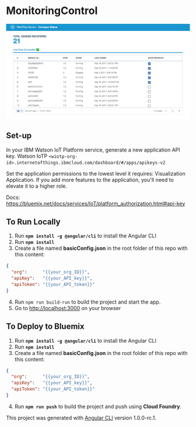 # MonitoringControl
<img src="preview.jpg" />

## Set-up
In your IBM Watson IoT Platform service, generate a new application API key.
Watson IoTP `<wiotp-org-id>.internetofthings.ibmcloud.com/dashboard/#/apps/apikeys-v2`

Set the application permissions to the lowest level it requires: Visualization Application. If you add more features to the application, you'll need to elevate it to a higher role.


Docs: https://bluemix.net/docs/services/IoT/platform_authorization.html#api-key

## To Run Locally

1. Run **`npm install -g @angular/cli`** to install the Angular CLI
2. Run **`npm install`**
3. Create a file named **basicConfig.json** in the root folder of this repo with this content:
```json
{
  "org":      "{{your_org_ID}}",
  "apiKey":   "{{your_API_key}}",
  "apiToken": "{{your_API_token}}"
}
```
4. Run `npm run build-run` to build the project and start the app.
5. Go to [http://localhost:3000](http://localhost:3000) on your browser

## To Deploy to Bluemix

1. Run **`npm install -g @angular/cli`** to install the Angular CLI
2. Run **`npm install`**
3. Create a file named **basicConfig.json** in the root folder of this repo with this content:
```json
{
  "org":      "{{your_org_ID}}",
  "apiKey":   "{{your_API_key}}",
  "apiToken": "{{your_API_token}}"
}
```
4. Run **`npm run push`** to build the project and push using **Cloud Foundry**.

This project was generated with [Angular CLI](https://github.com/angular/angular-cli) version 1.0.0-rc.1.
